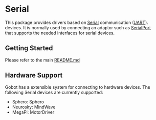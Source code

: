 # Serial

This package provides drivers based on [Serial](https://en.wikipedia.org/wiki/Serial_port) communication ([UART](https://en.wikipedia.org/wiki/Universal_asynchronous_receiver-transmitter)).
devices. It is normally used by connecting an adaptor such as [SerialPort](https://gobot.io/documentation/platforms/serialport/)
that supports the needed interfaces for serial devices.

## Getting Started

Please refer to the main [README.md](https://github.com/hybridgroup/gobot/blob/release/README.md)

## Hardware Support

Gobot has a extensible system for connecting to hardware devices. The following Serial devices are currently supported:

- Sphero: Sphero
- Neurosky: MindWave
- MegaPi: MotorDriver
